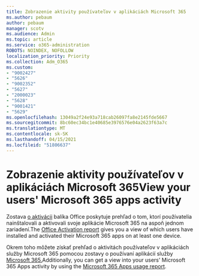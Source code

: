 ```yaml
---
title: Zobrazenie aktivity používateľov v aplikáciách Microsoft 365
ms.author: pebaum
author: pebaum
manager: scotv
ms.audience: Admin
ms.topic: article
ms.service: o365-administration
ROBOTS: NOINDEX, NOFOLLOW
localization_priority: Priority
ms.collection: Adm_O365
ms.custom:
- "9002427"
- "5626"
- "9002352"
- "5627"
- "2000023"
- "5628"
- "9001421"
- "5629"
ms.openlocfilehash: 13049a2f24e93a718cab26097fa8e2145fde5667
ms.sourcegitcommit: 8bc60ec34bc1e40685e3976576e04a2623f63a7c
ms.translationtype: MT
ms.contentlocale: sk-SK
ms.lasthandoff: 04/15/2021
ms.locfileid: "51806637"
---
```

# <a name="view-your-users-microsoft-365-apps-activity"></a><span data-ttu-id="3e819-102">Zobrazenie aktivity používateľov v aplikáciách Microsoft 365</span><span class="sxs-lookup"><span data-stu-id="3e819-102">View your users' Microsoft 365 apps activity</span></span>

<span data-ttu-id="3e819-103">Zostava [o aktivácii](https://docs.microsoft.com/microsoft-365/admin/activity-reports/microsoft-office-activations?view=o365-worldwide) balíka Office poskytuje prehľad o tom, ktorí používatelia nainštalovali a aktivovali svoje aplikácie Microsoft 365 na aspoň jednom zariadení.</span><span class="sxs-lookup"><span data-stu-id="3e819-103">The [Office Activation report](https://docs.microsoft.com/microsoft-365/admin/activity-reports/microsoft-office-activations?view=o365-worldwide) gives you a view of which users have installed and activated their Microsoft 365 apps on at least one device.</span></span>

<span data-ttu-id="3e819-104">Okrem toho môžete získať prehľad o aktivitách používateľov v aplikáciách služby Microsoft 365 pomocou zostavy o používaní aplikácií služby [Microsoft 365.](https://docs.microsoft.com/microsoft-365/admin/activity-reports/microsoft365-apps-usage?view=o365-worldwide)</span><span class="sxs-lookup"><span data-stu-id="3e819-104">Additionally, you can get a view into your users' Microsoft 365 Apps activity by using the [Microsoft 365 Apps usage report](https://docs.microsoft.com/microsoft-365/admin/activity-reports/microsoft365-apps-usage?view=o365-worldwide).</span></span>
